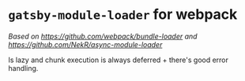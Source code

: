 # `gatsby-module-loader` for webpack

_Based on https://github.com/webpack/bundle-loader and https://github.com/NekR/async-module-loader_

Is lazy and chunk execution is always deferred + there's good error handling.
